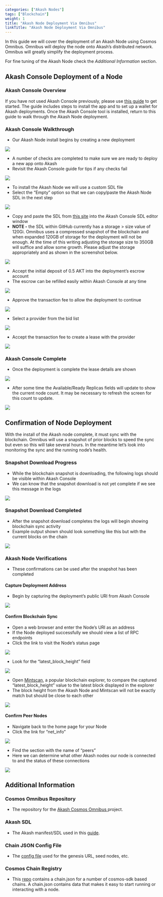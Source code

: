 ```yaml
---
categories: ["Akash Nodes"]
tags: ["Blockchain"]
weight: 1
title: "Akash Node Deployment Via Omnibus"
linkTitle: "Akash Node Deployment Via Omnibus"
---
```


In this guide we will cover the deployment of an Akash Node using Cosmos Omnibus. Omnibus will deploy the node onto Akash’s distributed network. Omnibus will greatly simplify the deployment process.

For fine tuning of the Akash Node check the _Additional Information_ section.

## Akash Console Deployment of a Node

### Akash Console Overview

If you have not used Akash Console previously, please use [this guide](/docs/deployments/akash-cli/installation/) to get started. The guide includes steps to install the app and to set up a wallet for Akash deployments. Once the Akash Console tool is installed, return to this guide to walk through the Akash Node deployment.

### Akash Console Walkthrough

- Our Akash Node install begins by creating a new deployment

![](../../assets/deploymentsHomeScreen.png)

- A number of checks are completed to make sure we are ready to deploy a new app onto Akash
- Revisit the Akash Console guide for tips if any checks fail

![](<../../assets/akashlyticsBaseVerify (1).png>)

- To install the Akash Node we will use a custom SDL file
- Select the “Empty” option so that we can copy/paste the Akash Node SDL in the next step

![](../../assets/manifestSelectInitial.png)

- Copy and paste the SDL from [this site](https://github.com/akash-network/cosmos-omnibus/blob/master/akash/deploy.yml) into the Akash Console SDL editor window
- **NOTE -** the SDL within GitHub currently has a storage > size value of 120Gi. Omnibus uses a compressed snapshot of the blockchain and when expanded 120GB of storage for the deployment will not be enough. At the time of this writing adjusting the storage size to 350GB will suffice and allow some growth. Please adjust the storage appropriately and as shown in the screenshot below.

![](../../assets/sdlWithStorageAdjustment.png)

- Accept the initial deposit of 0.5 AKT into the deployment’s escrow account
- The escrow can be refilled easily within Akash Console at any time

![](<../../assets/acceptDeposit (1) (1) (1) (2).png>)

- Approve the transaction fee to allow the deployment to continue

![](../../assets/transactionFeeDeployAccept.png)

- Select a provider from the bid list

![](<../../assets/bidSelect (1).png>)

- Accept the transaction fee to create a lease with the provider

![](<../../assets/bidTransactionFee (1).png>)

### Akash Console Complete

- Once the deployment is complete the lease details are shown

![](../../assets/deploymentComplete.png)

- After some time the Available/Ready Replicas fields will update to show the current node count. It may be necessary to refresh the screen for this count to update.

![](<../../assets/deploymentCounts (1).png>)

## Confirmation of Node Deployment

With the install of the Akash node complete, it must sync with the blockchain. Omnibus will use a snapshot of prior blocks to speed the sync but even so this will take several hours. In the meantime let’s look into monitoring the sync and the running node’s health.

### Snapshot Download Progress

- While the blockchain snapshot is downloading, the following logs should be visible within Akash Console
- We can know that the snapshot download is not yet complete if we see this message in the logs

![](../../assets/snapshotDownloading.png)

### Snapshot Download Completed

- After the snapshot download completes the logs will begin showing blockchain sync activity
- Example output shown should look something like this but with the current blocks on the chain

![](../../assets/snapshotDownloadComplete.png)

### Akash Node Verifications

- These confirmations can be used after the snapshot has been completed

#### Capture Deployment Address

- Begin by capturing the deployment’s public URI from Akash Console

![](../../assets/nodeUIR.png)

#### Confirm Blockchain Sync

- Open a web browser and enter the Node’s URI as an address
- If the Node deployed successfully we should view a list of RPC endpoints
- Click the link to visit the Node’s status page

![](<../../assets/rpcStatusLink (1) (1) (1) (2) (2).png>)

- Look for the “latest_block_height” field

![](../../assets/rpcStatusVerification.png)

- Open [Mintscan](https://www.mintscan.io/akash), a popular blockchain explorer, to compare the captured “latest_block_height” value to the latest block displayed in the explorer
- The block height from the Akash Node and Mintscan will not be exactly match but should be close to each other

![](../../assets/mintscanBlockHeight.png)

#### Confirm Peer Nodes

- Navigate back to the home page for your Node
- Click the link for “net_info”

![](<../../assets/rpcNetInfoLink (1).png>)

- Find the section with the name of “peers”
- Here we can determine what other Akash nodes our node is connected to and the status of these connections

![](<../../assets/rpcNetInfoData (1).png>)

## Additional Information

### Cosmos Omnibus Repository

- The repository for the [Akash Cosmos Omnibus ](https://github.com/akash-network/cosmos-omnibus)project.

### Akash SDL

- The Akash manifest/SDL used in this [guide](https://github.com/akash-network/cosmos-omnibus/blob/master/akash/deploy.yml).

### Chain JSON Config File

- The [config file](https://raw.githubusercontent.com/akash-network/net/main/mainnet/meta.json) used for the genesis URL, seed nodes, etc.

### Cosmos Chain Registry

- This [repo](https://github.com/cosmos/chain-registry) contains a chain.json for a number of cosmos-sdk based chains. A chain.json contains data that makes it easy to start running or interacting with a node.
